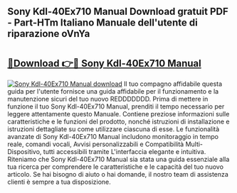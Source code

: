 ## Sony Kdl-40Ex710 Manual Download gratuit PDF - Part-HTm Italiano Manuale dell'utente di riparazione oVnYa

# <h2><a href="http://dfcb1e.blite.top/?on=Sony+Kdl-40Ex710+Manual">🔗Download 👉🔴 Sony Kdl-40Ex710 Manual</a></h2>

[![Sony Kdl-40Ex710 Manual download](https://i.imgur.com/lujVjoI.png)](http://dfcb1e.blite.top/?on=Sony+Kdl-40Ex710+Manual)
Il tuo compagno affidabile questa guida per l'utente fornisce una guida affidabile per il funzionamento e la manutenzione sicuri del tuo nuovo REDDDDDDD. Prima di mettere in funzione il tuo Sony Kdl-40Ex710 Manual, prenditi il tempo necessario per leggere attentamente questo Manuale. Contiene preziose informazioni sulle caratteristiche e le funzioni del prodotto, nonché istruzioni di installazione e istruzioni dettagliate su come utilizzare ciascuna di esse. Le funzionalità avanzate di Sony Kdl-40Ex710 Manual includono monitoraggio in tempo reale, comandi vocali, Avvisi personalizzabili e Compatibilità Multi-Dispositivo, tutti accessibili tramite L'interfaccia elegante e intuitiva. Riteniamo che Sony Kdl-40Ex710 Manual sia stata una guida essenziale alla tua ricerca per comprendere le caratteristiche e le capacità del tuo nuovo articolo. Se hai bisogno di aiuto o hai domande, il nostro team di assistenza clienti è sempre a tua disposizione.
